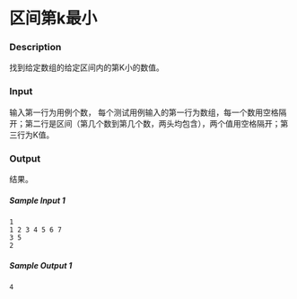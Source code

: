 # 区间第k最小

### Description

找到给定数组的给定区间内的第K小的数值。

### Input

输入第一行为用例个数， 每个测试用例输入的第一行为数组，每一个数用空格隔开；第二行是区间（第几个数到第几个数，两头均包含），两个值用空格隔开；第三行为K值。

### Output

结果。

##### Sample Input 1

```
1
1 2 3 4 5 6 7
3 5
2
```

##### Sample Output 1

```
4
```